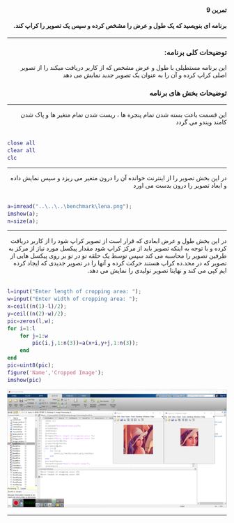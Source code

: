 <div dir="rtl">
 
#### تمرین 9
#### برنامه ای بنویسید که یک طول و عرض را مشخص کرده و سپس یک تصویر را کراپ کند. <br />

***

### توضیحات کلی برنامه:

  این برنامه مستطیلی با طول و عرض مشخص که از کاربر دریافت میکند را از تصویر اصلی کراپ کرده و آن را به عنوان یک تصویر جدید نمایش می دهد

### توضیحات بخش های برنامه
***

 این قسمت باعث بسته شدن تمام پنجره ها ، ریست شدن تمام متغیر ها و پاک شدن کامند ویندو می گردد <br />

</div>

```matlab

close all         
clear all         
clc    

```
***
<div dir="rtl">
 
در این بخش تصویر را از اینترنت خوانده آن را درون متغیر می ریزد و سپس نمایش داده و ابعاد تصویر را درون بدست می اورد


</div>

```matlab

a=imread("..\..\..\benchmark\lena.png");   
imshow(a);                                     
n=size(a);        

```
***
<div dir="rtl">
 
در این بخش طول و عرض ابعادی که قرار است از تصویر کراپ شود را از کاربر دریافت کرده و با توجه به اینکه تصویر باید از مرکز کراپ شود مقدار پیکسل مورد نیاز از مرکز به طرفین تصویر را محاسبه می کند سپس توسط یک حلقه تو در تو بر روی پیکسل هایی از تصویر که در محد.ده کراپ هستند حرکت کرده و آنها را در تصویر جدیدی که ایجاد کرده ایم کپی می کند و نهایتا تصویر تولیدی را نمایش می دهد.


</div>

```matlab

l=input("Enter length of cropping area: ");     
w=input("Enter width of cropping area: ");      
x=ceil((n(1)-l)/2);                              
y=ceil((n(2)-w)/2);                              
pic=zeros(l,w);                                
for i=1:l                                      
    for j=1:w                                  
        pic(i,j,1:n(3))=a(x+i,y+j,1:n(3));      
    end
end
pic=uint8(pic);                                
figure('Name','Cropped Image');        
imshow(pic)                                    
```
![alt text](https://github.com/semnan-university-ai/image-processing-class/blob/2f41d1b4dcaf7e2e47a5336a258b560e66bca844/excersiecs/alirezachaji/9/Exce09.png)
***

